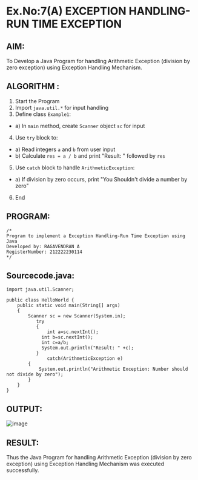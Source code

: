 # Ex.No:7(A)  EXCEPTION HANDLING-RUN TIME EXCEPTION
## AIM:
  To Develop a Java Program for handling Arithmetic Exception (division by zero exception) using Exception Handling Mechanism.

## ALGORITHM :
1.  Start the Program
2.	Import `java.util.*` for input handling
3.	Define class `Example1`:
-	a) In `main` method, create `Scanner` object `sc` for input
4.	Use `try` block to:
-	a) Read integers `a` and `b` from user input
-	b) Calculate `res = a / b` and print "Result: " followed by `res`
5.	Use `catch` block to handle `ArithmeticException`:
-	a) If division by zero occurs, print "You Shouldn't divide a number by zero"
6.	End

## PROGRAM:
 ```
/*
Program to implement a Exception Handling-Run Time Exception using Java
Developed by: RAGAVENDRAN A
RegisterNumber: 212222230114
*/
```

## Sourcecode.java:
```
import java.util.Scanner;

public class HelloWorld {
    public static void main(String[] args)
    {
        Scanner sc = new Scanner(System.in);
           try
           {
               int a=sc.nextInt();
             int b=sc.nextInt();
             int c=a/b;
             System.out.println("Result: " +c); 
           }
               catch(ArithmeticException e)  
        {  
            System.out.println("Arithmetic Exception: Number should not divide by zero");  
        }  
    }
}
```

## OUTPUT:

![image](https://github.com/user-attachments/assets/caa9da44-0328-4432-a648-6c9b58019dc7)

## RESULT:
Thus the Java Program for handling Arithmetic Exception (division by zero exception) using Exception Handling Mechanism was executed successfully.
